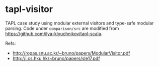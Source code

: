 # tapl-visitor

TAPL case study using modular external visitors and type-safe modular parsing. 
Code under `comparison/src` are modified from https://github.com/ilya-klyuchnikov/tapl-scala.

Refs:
* http://ropas.snu.ac.kr/~bruno/papers/ModularVisitor.pdf
* http://i.cs.hku.hk/~bruno/papers/sle17.pdf
